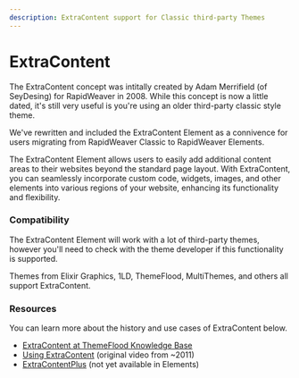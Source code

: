 ```yaml
---
description: ExtraContent support for Classic third-party Themes
---
```


# ExtraContent

The ExtraContent concept was intitally created by Adam Merrifield (of SeyDesing) for RapidWeaver in 2008. While this concept is now a little dated, it's still very useful is you're using an older third-party classic style theme.

We've rewritten and included the ExtraContent Element as a connivence for users migrating from RapidWeaver Classic to RapidWeaver Elements.

The ExtraContent Element allows users to easily add additional content areas to their websites beyond the standard page layout. With ExtraContent, you can seamlessly incorporate custom code, widgets, images, and other elements into various regions of your website, enhancing its functionality and flexibility.

### Compatibility

The ExtraContent Element will work with a lot of third-party themes, however you'll need to check with the theme developer if this functionality is supported.

Themes from Elixir Graphics, 1LD, ThemeFlood, MultiThemes, and others all support ExtraContent.

### Resources

You can learn more about the history and use cases of ExtraContent below.

* [ExtraContent at ThemeFlood Knowledge Base](https://themeflood.com/knowledgebase/extracontent/)
* [Using ExtraContent](https://vimeo.com/49029833) (original video from \~2011)
* [ExtraContentPlus](https://stacks4stacks.com/extracontentplus/) (not yet available in Elements)
